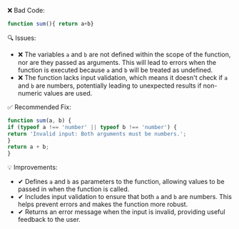 ❌ Bad Code:
```javascript
function sum(){ return a+b}
```

🔍 Issues:
* ❌ The variables `a` and `b` are not defined within the scope of the function, nor are they passed as arguments. This
will lead to errors when the function is executed because `a` and `b` will be treated as undefined.
* ❌ The function lacks input validation, which means it doesn't check if `a` and `b` are numbers, potentially leading to
unexpected results if non-numeric values are used.

✅ Recommended Fix:

```javascript
function sum(a, b) {
if (typeof a !== 'number' || typeof b !== 'number') {
return 'Invalid input: Both arguments must be numbers.';
}
return a + b;
}
```

💡 Improvements:
* ✔ Defines `a` and `b` as parameters to the function, allowing values to be passed in when the function is called.
* ✔ Includes input validation to ensure that both `a` and `b` are numbers. This helps prevent errors and makes the
function more robust.
* ✔ Returns an error message when the input is invalid, providing useful feedback to the user.